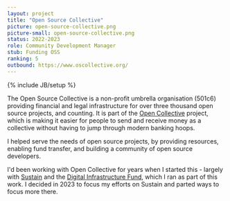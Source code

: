```yaml
---
layout: project
title: "Open Source Collective"
picture: open-source-collective.png
picture-small: open-source-collective.png
status: 2022-2023
role: Community Development Manager
stub: Funding OSS
ranking: 5
outbound: https://www.oscollective.org/
---
```

{% include JB/setup %}

The Open Source Collective is a non-profit umbrella organisation (501c6) providing financial and legal infrastructure for over three thousand open source projects, and counting. It is part of the [Open Collective](https://opencollective.com/) project, which is making it easier for people to send and receive money as a collective without having to jump through modern banking hoops.

I helped serve the needs of open source projects, by providing resources, enabling fund transfer, and building a community of open source developers.

I'd been working with Open Collective for years when I started this - largely with [Sustain](/projects/sustain) and the [Digital Infrastructure Fund](/projects/diginf/), which I ran as part of this work. I decided in 2023 to focus my efforts on Sustain and parted ways to focus more there. 
